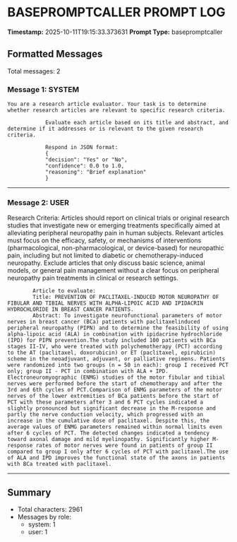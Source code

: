 # BASEPROMPTCALLER PROMPT LOG
**Timestamp:** 2025-10-11T19:15:33.373631
**Prompt Type:** basepromptcaller

## Formatted Messages
Total messages: 2

### Message 1: SYSTEM

```
You are a research article evaluator. Your task is to determine whether research articles are relevant to specific research criteria.

            Evaluate each article based on its title and abstract, and determine if it addresses or is relevant to the given research criteria.

            Respond in JSON format:
            {
            "decision": "Yes" or "No",
            "confidence": 0.0 to 1.0,
            "reasoning": "Brief explanation"
            }
```

---

### Message 2: USER

Research Criteria: Articles should report on clinical trials or original research studies that investigate new or emerging treatments specifically aimed at alleviating peripheral neuropathy pain in human subjects. Relevant articles must focus on the efficacy, safety, or mechanisms of interventions (pharmacological, non-pharmacological, or device-based) for neuropathic pain, including but not limited to diabetic or chemotherapy-induced neuropathy. Exclude articles that only discuss basic science, animal models, or general pain management without a clear focus on peripheral neuropathy pain treatments in clinical or research settings.

            Article to evaluate:
            Title: PREVENTION OF PACLITAXEL-INDUCED MOTOR NEUROPATHY OF FIBULAR AND TIBIAL NERVES WITH ALPHA-LIPOIC ACID AND IPIDACRIN HYDROCHLORIDE IN BREAST CANCER PATIENTS.
            Abstract: To investigate neurofunctional parameters of motor nerves in breast cancer (BCa) patients with paclitaxelinduced peripheral neuropathy (PIPN) and to determine the feasibility of using alpha-lipoic acid (ALA) in combination with ipidacrine hydrochloride (IPD) for PIPN prevention.The study included 100 patients with BCa stages II-IV, who were treated with polychemotherapy (PCT) according to the AT (paclitaxel, doxorubicin) or ET (paclitaxel, epirubicin) scheme in the neoadjuvant, adjuvant, or palliative regimens. Patients were randomized into two groups (n = 50 in each): group I received PCT only; group II - PCT in combination with ALA + IPD. Electroneuromyographic (ENMG) studies of the motor fibular and tibial nerves were performed before the start of chemotherapy and after the 3rd and 6th cycles of PCT.Comparison of ENMG parameters of the motor nerves of the lower extremities of BCa patients before the start of PCT with these parameters after 3 and 6 PCT cycles indicated a slightly pronounced but significant decrease in the M-response and partly the nerve conduction velocity, which progressed with an increase in the cumulative dose of paclitaxel. Despite this, the average values of ENMG parameters remained within normal limits even after 6 cycles of PCT. The detected changes indicated a tendency toward axonal damage and mild myelinopathy. Significantly higher M-response rates of motor nerves were found in patients of group II compared to group I only after 6 cycles of PCT with paclitaxel.The use of ALA and IPD improves the functional state of the axons in patients with BCa treated with paclitaxel.

---

## Summary
- Total characters: 2961
- Messages by role:
  - system: 1
  - user: 1